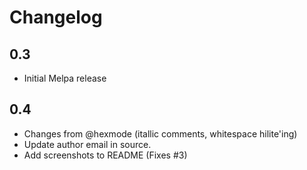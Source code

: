 # Changelog

## 0.3
 - Initial Melpa release

## 0.4
 - Changes from @hexmode (itallic comments, whitespace hilite'ing)
 - Update author email in source.
 - Add screenshots to README (Fixes #3)

